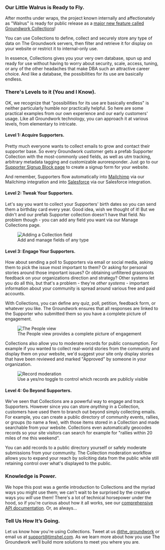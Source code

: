 ### Our Little Walrus is Ready to Fly.
After months under wraps, the project known internally and affectionately as "Walrus" is ready for public release as a [major new feature called Groundwork Collections](https://thegroundwork.com/features/collections)!  

You can use Collections to define, collect and securely store any type of data on The Groundwork servers, then filter and retrieve it for display on your website or restrict it to internal-only use.

In essence, Collections gives you your very own database, spun up and ready for use without having to worry about security, scale, access, tuning, or any of the other headaches that make DBA such an attractive career choice.  And like a database, the possibilities for its use are basically endless. 

### There's Levels to it (You and I Know).
OK, we recognize that "possibilities for its use are basically endless" is neither particularly humble nor practically helpful.  So here are some practical examples from our own experience and our early customers' usage.  Like all Groundwork technology, you can approach it at various levels, from elementary to intricate.

#### Level 1:  Acquire Supporters.
Pretty much everyone wants to collect emails to grow and contact their supporter base.  So every Groundwork customer gets a prefab Supporter Collection with the most-commonly used fields, as well as utm tracking, arbitrary metadata tagging and customizable auroresponder.  Just go to our [Supporter Signup Block page](https://developer.thegroundwork.com/tools/blocks/supporter-signups/) to create a signup form for your website.

And remember, Supporters flow automatically into [Mailchimp](https://mailchimp.com/) via our Mailchimp integration and into [Salesforce](https://www.salesforce.com/) via our Salesforce integration.

#### Level 2:  Tweak Your Supporters.
Let's say you want to collect your Supporters' birth dates so you can send them a birthday card every year.  Good idea, wish we thought of it!  But we didn't and our prefab Supporter collection doesn't have that field.  No problem though - you can add any field you want via our Manage Collections page. 

<figure>
  <img src="https://i.imgur.com/hXgKR43.png" alt="Adding a Collection field"/>
  <figcaption>Add and manage fields of any type</figcaption>
</figure>


#### Level 3:  Engage Your Supporters.
How about sending a poll to Supporters via email or social media, asking them to pick the issue most important to them? Or asking for personal stories around those important issues?  Or obtaining unfiltered grassroots feedback on your organizations direction and strategy?  Other systems let you do all this, but that's a problem - they're _other systems_ - important information about your community is spread around various free and paid accounts.  

With Collections, you can define any quiz, poll, petition, feedback form, or whatever you like.  The Groundwork ensures that all responses are linked to the Supporter who submitted them so you have a complete picture of engagement.
<figure>
  <img src="https://i.imgur.com/OV5buQr.png" alt="The People view"/>
  <figcaption>The People view provides a complete picture of engagement</figcaption>
</figure>

Collections also allow you to moderate records for public consumption.  For example if you wanted to collect real-world stories from the community and display them on your website, we'd suggest your site only display stories that have been reviewed and marked "Approved" by someone in your organization.
<figure>
  <img src="https://i.imgur.com/7dXpS7S.gif" alt="Record moderation"/>
  <figcaption>Use a yes/no toggle to control which records are publicly visible</figcaption>
</figure>

#### Level 4:  Go Beyond Supporters.
We've seen that Collections are a powerful way to engage and track Supporters. However since you can store _anything_ in a Collection, customers have used them to branch out beyond simply collecting emails.  For example, you can create a public directory of community events, rallies, or groups (to name a few), with those items stored in a Collection and made searchable from your website.  Collections even automatically geocodes records so your site visitors can search for example for "rallies within 20 miles of me this weekend".

You can add records to a public directory yourself or safely moderate submissions from your community.  The Collection moderation workflow allows you to expand your reach by soliciting data from the public while still retaining control over what's displayed to the public.

### Knowledge is Power.
We hope this post was a gentle introduction to Collections and the myriad ways you might use them; we can't wait to be surprised by the creative ways you _will_ use them!  There's a lot of technical horsepower under the hood, so if you're curious about how it all works, see our [comprehensive API documentation](https://developer.thegroundwork.com/api/#collections).  Or, as always...

### Tell Us How It’s Going.
Let us know how you're using Collections. Tweet at us [@the_groundwork](https://twitter.com/the_groundwork) or email us at [support@timshel.com](mailto:support@timshel.com). As we learn more about how you use The Groundwork we’ll build more solutions to meet you where you are.
